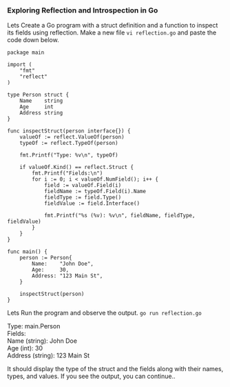 ### Exploring Reflection and Introspection in Go


Lets Create a Go program with a struct definition and a function to inspect its fields using reflection.
Make a new file ```vi reflection.go``` and paste the code down below.

```
package main

import (
	"fmt"
	"reflect"
)

type Person struct {
	Name    string
	Age     int
	Address string
}

func inspectStruct(person interface{}) {
	valueOf := reflect.ValueOf(person)
	typeOf := reflect.TypeOf(person)

	fmt.Printf("Type: %v\n", typeOf)

	if valueOf.Kind() == reflect.Struct {
		fmt.Printf("Fields:\n")
		for i := 0; i < valueOf.NumField(); i++ {
			field := valueOf.Field(i)
			fieldName := typeOf.Field(i).Name
			fieldType := field.Type()
			fieldValue := field.Interface()

			fmt.Printf("%s (%v): %v\n", fieldName, fieldType, fieldValue)
		}
	}
}

func main() {
	person := Person{
		Name:    "John Doe",
		Age:     30,
		Address: "123 Main St",
	}

	inspectStruct(person)
}
```
Lets Run the program and observe the output.
```go run reflection.go```

Type: main.Person <br />
Fields:  <br />
Name (string): John Doe  <br />
Age (int): 30  <br />
Address (string): 123 Main St 

It should display the type of the struct and the fields along with their names, types, and values.
If you see the output, you can continue..

